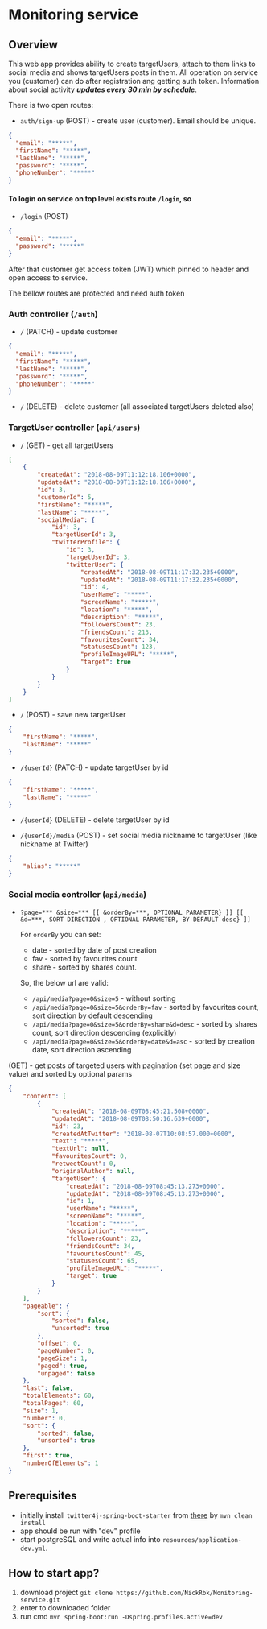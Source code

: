 # Monitoring service

## Overview

This web app provides ability to create targetUsers, attach to them links
to social media and shows targetUsers posts in them. All operation on service you
(customer) can do after registration ang getting auth token.
Information about social activity _**updates every 30 min by schedule**_.

There is two open routes:
- `auth/sign-up` (POST) - create user (customer). Email should be unique.
```json
{
  "email": "*****",
  "firstName": "*****",
  "lastName": "*****",
  "password": "*****",
  "phoneNumber": "*****"
}
```
#### To login on service on top level exists route `/login`, so
- `/login` (POST)
```json
{
  "email": "*****",
  "password": "*****"
}
```
After that customer get access token (JWT) which pinned to header and open access
to service.

The bellow routes are protected and need auth token
### Auth controller (`/auth`)

- `/` (PATCH) - update customer
```json
{
  "email": "*****",
  "firstName": "*****",
  "lastName": "*****",
  "password": "*****",
  "phoneNumber": "*****"
}
```
- `/` (DELETE) - delete customer (all associated targetUsers deleted also)

### TargetUser controller (`api/users`)

- `/` (GET) - get all targetUsers
```json
[
    {
        "createdAt": "2018-08-09T11:12:18.106+0000",
        "updatedAt": "2018-08-09T11:12:18.106+0000",
        "id": 3,
        "customerId": 5,
        "firstName": "*****",
        "lastName": "*****",
        "socialMedia": {
            "id": 3,
            "targetUserId": 3,
            "twitterProfile": {
                "id": 3,
                "targetUserId": 3,
                "twitterUser": {
                    "createdAt": "2018-08-09T11:17:32.235+0000",
                    "updatedAt": "2018-08-09T11:17:32.235+0000",
                    "id": 4,
                    "userName": "*****",
                    "screenName": "*****",
                    "location": "*****",
                    "description": "*****",
                    "followersCount": 23,
                    "friendsCount": 213,
                    "favouritesCount": 34,
                    "statusesCount": 123,
                    "profileImageURL": "*****",
                    "target": true
                }
            }
        }
    }
]
```

- `/` (POST) - save new targetUser
```json
{
	"firstName": "*****",
	"lastName": "*****"
}
```

- `/{userId}` (PATCH) - update targetUser by id
```json
{
	"firstName": "*****",
	"lastName": "*****"
}
```

- `/{userId}` (DELETE) - delete targetUser by id

- `/{userId}/media` (POST) - set social media nickname to targetUser (like nickname at Twitter)
```json
{
	"alias": "*****"
}
```

### Social media controller (`api/media`)

- `?page=***
    &size=***
    [[ &orderBy=***, OPTIONAL PARAMETER} ]]
    [[ &d=***, SORT DIRECTION , OPTIONAL PARAMETER, BY DEFAULT desc} ]]`
    
    For `orderBy` you can set:
    - date - sorted by date of post creation
    - fav - sorted by favourites count 
    - share - sorted by shares count.
    
    So, the below url are valid:
    - `/api/media?page=0&size=5` - without sorting
    - `/api/media?page=0&size=5&orderBy=fav` - sorted by favourites count, 
    sort direction by default descending
    - `/api/media?page=0&size=5&orderBy=share&d=desc` - sorted by shares count, 
        sort direction descending (explicitly)
    - `/api/media?page=0&size=5&orderBy=date&d=asc` - sorted by creation date, sort
    direction ascending

(GET) - get posts of targeted users with pagination (set page and size value)
and sorted by optional params
```json
{
    "content": [
        {
            "createdAt": "2018-08-09T08:45:21.508+0000",
            "updatedAt": "2018-08-09T08:50:16.639+0000",
            "id": 23,
            "createdAtTwitter": "2018-08-07T10:08:57.000+0000",
            "text": "*****",
            "textUrl": null,
            "favouritesCount": 0,
            "retweetCount": 0,
            "originalAuthor": null,
            "targetUser": {
                "createdAt": "2018-08-09T08:45:13.273+0000",
                "updatedAt": "2018-08-09T08:45:13.273+0000",
                "id": 1,
                "userName": "*****",
                "screenName": "*****",
                "location": "*****",
                "description": "*****",
                "followersCount": 23,
                "friendsCount": 34,
                "favouritesCount": 45,
                "statusesCount": 65,
                "profileImageURL": "*****",
                "target": true
            }
        }
    ],
    "pageable": {
        "sort": {
            "sorted": false,
            "unsorted": true
        },
        "offset": 0,
        "pageNumber": 0,
        "pageSize": 1,
        "paged": true,
        "unpaged": false
    },
    "last": false,
    "totalElements": 60,
    "totalPages": 60,
    "size": 1,
    "number": 0,
    "sort": {
        "sorted": false,
        "unsorted": true
    },
    "first": true,
    "numberOfElements": 1
}
```

## Prerequisites
- initially install `twitter4j-spring-boot-starter` from [there](https://github.com/sivaprasadreddy/twitter4j-spring-boot-starter)
by `mvn clean install`
- app should be run with "dev" profile
- start postgreSQL and write actual info into `resources/application-dev.yml`.

## How to start app?
1) download project `git clone https://github.com/NickRbk/Monitoring-service.git`
2) enter to downloaded folder
3) run cmd `mvn spring-boot:run -Dspring.profiles.active=dev`